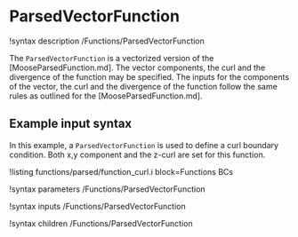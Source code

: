 # ParsedVectorFunction

!syntax description /Functions/ParsedVectorFunction

The `ParsedVectorFunction` is a vectorized version of the [MooseParsedFunction.md].
The vector components, the curl and the divergence of the function may be specified.
The inputs for the components of the vector, the curl and the divergence of the
function follow the same rules as outlined for the [MooseParsedFunction.md].

## Example input syntax

In this example, a `ParsedVectorFunction` is used to define a curl boundary condition.
Both x,y component and the z-curl are set for this function.

!listing functions/parsed/function_curl.i block=Functions BCs

!syntax parameters /Functions/ParsedVectorFunction

!syntax inputs /Functions/ParsedVectorFunction

!syntax children /Functions/ParsedVectorFunction
